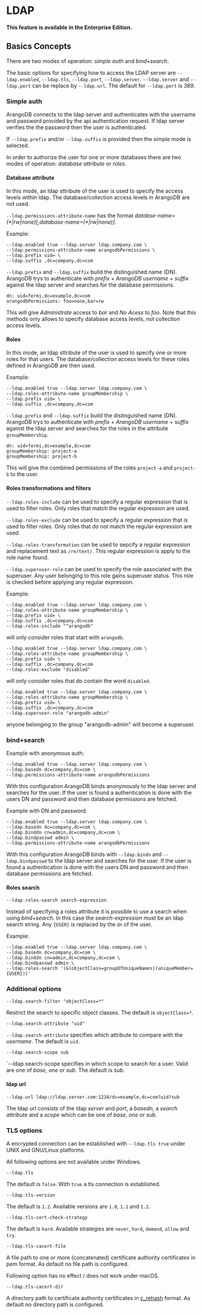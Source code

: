 LDAP
====

__This feature is available in the Enterprise Edition.__

Basics Concepts
---------------

There are two modes of operation: *simple auth* and *bind+search*.

The basic options for specifying how to access the LDAP server are
`--ldap.enabled`, `--ldap.tls`, `--ldap.port`,
`--ldap.server`. `--ldap.server` and `--ldap.port` can be replace by
`--ldap.url`. The default for `--ldap.port` is *389*.

### Simple auth

ArangoDB connects to the ldap server and authenticates with the
username and password provided by the api authentication request.  If
ldap server verifies the the password then the user is authenticated.

If `--ldap.prefix` and/or `--ldap.suffix` is provided then the simple
mode is selected.

In order to authorize the user for one or more databases there are two
modes of operation: *database attribute* or *roles*.

#### Database attribute

In this mode, an ldap sttribute of the user is used to specify the
access levels within ldap. The database/collection access levels in
ArangoDB are not used.

`--ldap.permissions-attribute-name` has the format
*databse-name=(&#42;|rw|none)[,database-name=(&#42;|rw|none)]*.

Example:

    --ldap.enabled true --ldap.server ldap.company.com \
    --ldap.permissions-attribute-name arangodbPermissions \
    --ldap.prefix uid= \
    --ldap.suffix ,dc=company,dc=com

`--ldap.prefix` and `--ldap.suffix` build the distinguished name
(DN). ArangoDB trys to authenticate with *prefix* + *ArangoDB
username* + *suffix* against the ldap server and searches for the
database permissions.

    dn: uid=fermi,dc=example,dc=com
    arangodbPermissions: foo=none,bar=rw

This will give *Administrate* access to *bar* and *No Acess* to *foo*.
Note that this methods only allows to specify database access levels,
not collection access levels.

#### Roles

In this mode, an ldap sttribute of the user is used to specify one or
more roles for that users. The database/collection access levels for
these roles defined in ArangoDB are then used.

Example:

    --ldap.enabled true --ldap.server ldap.company.com \
    --ldap.roles-attribute-name groupMembership \
    --ldap.prefix uid= \
    --ldap.suffix ,dc=company,dc=com

`--ldap.prefix` and `--ldap.suffix` build the distinguished name
(DN). ArangoDB trys to authenticate with *prefix* + *ArangoDB
username* + *suffix* against the ldap server and searches for the
roles in the attribute `groupMembership`.

    dn: uid=fermi,dc=example,dc=com
    groupMembership: project-a
    groupMembership: project-b

This will give the combined permissions of the roles `project-a` and
`project-b` to the user.

#### Roles transformations and filters

`--ldap.roles-include` can be used to specify a regular expression
that is used to filter roles. Only roles that match the regular
expression are used.

`--ldap.roles-exclude` can be used to specify a regular expression
that is used to filter roles. Only roles that do not match the regular
expression are used.

`--ldap.roles-transformation` can be used to sepcify a regular
expression and replacement text as `/re/text/`. This regular
expression is apply to the role name found.

`--ldap.superuser-role` can be used to specify the role associated
with the superuser. Any user belonging to this role gains superuser
status. This role is checked before applying any regular expression.

Example:

    --ldap.enabled true --ldap.server ldap.company.com \
    --ldap.roles-attribute-name groupMembership \
    --ldap.prefix uid= \
    --ldap.suffix ,dc=company,dc=com
    --ldap.roles-include "^arangodb" 

will only consider roles that start with `arangodb`.

    --ldap.enabled true --ldap.server ldap.company.com \
    --ldap.roles-attribute-name groupMembership \
    --ldap.prefix uid= \
    --ldap.suffix ,dc=company,dc=com
    --ldap.roles-exclude "disabled" 

will only consider roles that do contain the word `disabled`.

    --ldap.enabled true --ldap.server ldap.company.com \
    --ldap.roles-attribute-name groupMembership \
    --ldap.prefix uid= \
    --ldap.suffix ,dc=company,dc=com
    --ldap.superuser-role "arangodb-admin" 

anyone belonging to the group "arangodb-admin" will become a superuser.

### bind+search

Example with anonymous auth:

    --ldap.enabled true --ldap.server ldap.company.com \
    --ldap.basedn dc=company,dc=com \
    --ldap.permissions-attribute-name arangodbPermissions

With this configuration ArangoDB binds anonymously to the ldap server
and searches for the user.  If the user is found a authentication is
done with the users DN and password and then database permissions are
fetched.

Example with DN and password:

    --ldap.enabled true --ldap.server ldap.company.com \
    --ldap.basedn dc=company,dc=com \
    --ldap.binddn cn=admin,dc=company,dc=com \
    --ldap.bindpasswd admin \
    --ldap.permissions-attribute-name arangodbPermissions

With this configuration ArangoDB binds with `--ldap.bindn` and
`--ldap.bindpasswd` to the ldap server and searches for the user.  If
the user is found a authentication is done with the users DN and
password and then database permissions are fetched.

#### Roles search

    --ldap.roles-search search-expression

Instead of specifying a roles attribute it is possible to use a search
when using *bind+search*. In this case the *search-expression* must be
an ldap search string. Any `{USER}` is replaced by the `dn` of the
user.

Example:

    --ldap.enabled true --ldap.server ldap.company.com \
    --ldap.basedn dc=company,dc=com \
    --ldap.binddn cn=admin,dc=company,dc=com \
    --ldap.bindpasswd admin \
    --ldap.roles-search '(&(objectClass=groupOfUniqueNames)(uniqueMember={USER}))'

### Additional options

    --ldap.search-filter "objectClass=*"

Restrict the search to specific object classes. The default is
`objectClass=*`.

    --ldap.search-attribute "uid"

`--ldap.search-attribute` specifies which attribute to compare with
the *username*. The default is `uid`.

    --ldap.search-scope sub

`--ldap.search-scope specifies in which scope to search for a
user. Valid are one of *base*, *one* or *sub*. The default is *sub*.

#### ldap url

    --ldap.url ldap://ldap.server.com:1234/dc=example,dc=com?uid?sub

The ldap url consists of the ldap *server* and *port*, a *basedn*, a
*search attribute* and a *scope* which can be one of *base*, *one* or
*sub*.

### TLS options

A encrypted connection can be established with `--ldap.tls true` under
UNIX and GNU/Linux platforms.

All following options are not available under Windows.

    --ldap.tls

The default is `false`. With `true` a tls connection is established.

    --ldap.tls-version

The default is `1.2`. Available versions are `1.0`, `1.1` and `1.2`.

    --ldap.tls-cert-check-strategy

The default is `hard`. Available strategies are `never`, `hard`,
`demand`, `allow` and `try`.

    --ldap.tls-cacert-file

A file path to one or more (concatenated) certificate authority
certificates in pem format.  As default no file path is configured.

Following option has no effect / does not work under macOS.

    --ldap.tls-cacert-dir

A directory path to certificate authority certificates in
[c_rehash](https://www.openssl.org/docs/man1.0.2/apps/c_rehash.html)
format.  As default no directory path is configured.
